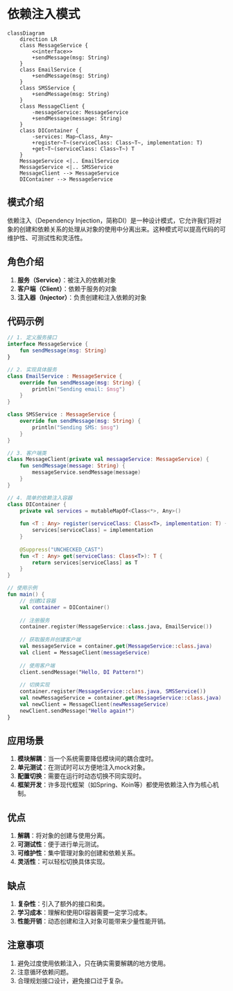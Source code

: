 # 依赖注入模式

```mermaid
classDiagram
    direction LR
    class MessageService {
        <<interface>>
        +sendMessage(msg: String)
    }
    class EmailService {
        +sendMessage(msg: String)
    }
    class SMSService {
        +sendMessage(msg: String)
    }
    class MessageClient {
        -messageService: MessageService
        +sendMessage(message: String)
    }
    class DIContainer {
        -services: Map~Class, Any~
        +register~T~(serviceClass: Class~T~, implementation: T)
        +get~T~(serviceClass: Class~T~) T
    }
    MessageService <|.. EmailService
    MessageService <|.. SMSService
    MessageClient --> MessageService
    DIContainer --> MessageService
```


## 模式介绍
依赖注入（Dependency Injection，简称DI）是一种设计模式，它允许我们将对象的创建和依赖关系的处理从对象的使用中分离出来。这种模式可以提高代码的可维护性、可测试性和灵活性。

## 角色介绍
1. **服务（Service）**：被注入的依赖对象
2. **客户端（Client）**：依赖于服务的对象
3. **注入器（Injector）**：负责创建和注入依赖的对象

## 代码示例

```kotlin
// 1. 定义服务接口
interface MessageService {
    fun sendMessage(msg: String)
}

// 2. 实现具体服务
class EmailService : MessageService {
    override fun sendMessage(msg: String) {
        println("Sending email: $msg")
    }
}

class SMSService : MessageService {
    override fun sendMessage(msg: String) {
        println("Sending SMS: $msg")
    }
}

// 3. 客户端类
class MessageClient(private val messageService: MessageService) {
    fun sendMessage(message: String) {
        messageService.sendMessage(message)
    }
}

// 4. 简单的依赖注入容器
class DIContainer {
    private val services = mutableMapOf<Class<*>, Any>()
    
    fun <T : Any> register(serviceClass: Class<T>, implementation: T) {
        services[serviceClass] = implementation
    }
    
    @Suppress("UNCHECKED_CAST")
    fun <T : Any> get(serviceClass: Class<T>): T {
        return services[serviceClass] as T
    }
}

// 使用示例
fun main() {
    // 创建DI容器
    val container = DIContainer()
    
    // 注册服务
    container.register(MessageService::class.java, EmailService())
    
    // 获取服务并创建客户端
    val messageService = container.get(MessageService::class.java)
    val client = MessageClient(messageService)
    
    // 使用客户端
    client.sendMessage("Hello, DI Pattern!")
    
    // 切换实现
    container.register(MessageService::class.java, SMSService())
    val newMessageService = container.get(MessageService::class.java)
    val newClient = MessageClient(newMessageService)
    newClient.sendMessage("Hello again!")
}
```

## 应用场景
1. **模块解耦**：当一个系统需要降低模块间的耦合度时。
2. **单元测试**：在测试时可以方便地注入mock对象。
3. **配置切换**：需要在运行时动态切换不同实现时。
4. **框架开发**：许多现代框架（如Spring、Koin等）都使用依赖注入作为核心机制。

## 优点
1. **解耦**：将对象的创建与使用分离。
2. **可测试性**：便于进行单元测试。
3. **可维护性**：集中管理对象的创建和依赖关系。
4. **灵活性**：可以轻松切换具体实现。

## 缺点
1. **复杂性**：引入了额外的接口和类。
2. **学习成本**：理解和使用DI容器需要一定学习成本。
3. **性能开销**：动态创建和注入对象可能带来少量性能开销。

## 注意事项
1. 避免过度使用依赖注入，只在确实需要解耦的地方使用。
2. 注意循环依赖问题。
3. 合理规划接口设计，避免接口过于复杂。